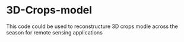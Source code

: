 # 3D-Crops-model
This code could be used to reconstructure 3D crops modle across the season for remote sensing applications
